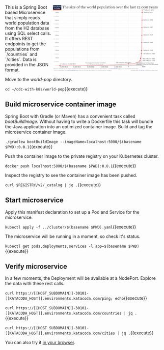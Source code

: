 <img align="right" src="./assets/Annual-World-Population-since-10-thousand-BCE-for-OWID-800x498.png" width="350">
This is a Spring Boot based Microservice that simply reads world population data from the H2 database using SQL select calls. It offers REST endpoints to get the populations from `/countries` and `/cities`. Data is provided in the JSON format.

Move to the _world-pop_ directory.

`cd ~/cdc-with-k8s/world-pop`{{execute}}

## Build microservice container image

Spring Boot with Gradle (or Maven) has a convenient task called _bootBuildImage_. Without having to write a Dockerfile this task will bundle the Java application into an optimized container image. Build and tag the  microservice container image.

`./gradlew bootBuildImage --imageName=localhost:5000/$(basename $PWD):0.0.1`{{execute}}

Push the container image to the private registry on your Kubernetes cluster.

`docker push localhost:5000/$(basename $PWD):0.0.1`{{execute}}

Inspect the registry to see the container image has been pushed.

`curl $REGISTRY/v2/_catalog | jq .`{{execute}}

## Start microservice

Apply this manifest declaration to set up a Pod and Service for the microservice.

`kubectl apply -f ../cluster/$(basename $PWD).yaml`{{execute}}

The microservice will be running in a moment, so check it's status.

`kubectl get pods,deployments,services -l app=$(basename $PWD)`{{execute}}

## Verify microservice

In a few moments, the Deployment will be available at a NodePort. Explore the data with these rest calls.

`curl https://[[HOST_SUBDOMAIN]]-30101-[[KATACODA_HOST]].environments.katacoda.com/ping; echo`{{execute}}

`curl https://[[HOST_SUBDOMAIN]]-30101-[[KATACODA_HOST]].environments.katacoda.com/countries | jq .`{{execute}}

`curl https://[[HOST_SUBDOMAIN]]-30101-[[KATACODA_HOST]].environments.katacoda.com/cities | jq .`{{execute}}

You can also try it [in your browser](https://[[HOST_SUBDOMAIN]]-30101-[[KATACODA_HOST]].environments.katacoda.com/countries).
